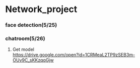 # Network_project

### face detection(5/25)<br>
### chatroom(5/26)<br>

1. Get model<br>
https://drive.google.com/open?id=1CRMeaL2TP9zSEB3m-OUv9C_sKKzqqGjw<br>
